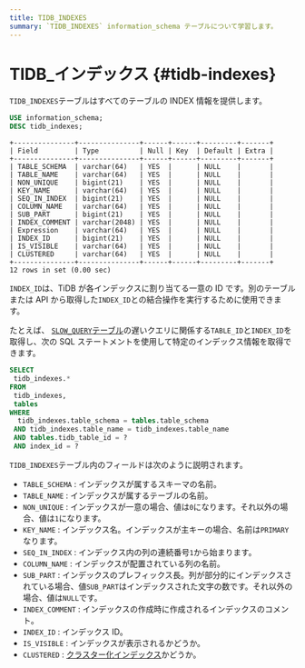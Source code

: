 ```yaml
---
title: TIDB_INDEXES
summary: `TIDB_INDEXES` information_schema テーブルについて学習します。
---
```


# TIDB_インデックス {#tidb-indexes}

`TIDB_INDEXES`テーブルはすべてのテーブルの INDEX 情報を提供します。

```sql
USE information_schema;
DESC tidb_indexes;
```

    +---------------+---------------+------+------+---------+-------+
    | Field         | Type          | Null | Key  | Default | Extra |
    +---------------+---------------+------+------+---------+-------+
    | TABLE_SCHEMA  | varchar(64)   | YES  |      | NULL    |       |
    | TABLE_NAME    | varchar(64)   | YES  |      | NULL    |       |
    | NON_UNIQUE    | bigint(21)    | YES  |      | NULL    |       |
    | KEY_NAME      | varchar(64)   | YES  |      | NULL    |       |
    | SEQ_IN_INDEX  | bigint(21)    | YES  |      | NULL    |       |
    | COLUMN_NAME   | varchar(64)   | YES  |      | NULL    |       |
    | SUB_PART      | bigint(21)    | YES  |      | NULL    |       |
    | INDEX_COMMENT | varchar(2048) | YES  |      | NULL    |       |
    | Expression    | varchar(64)   | YES  |      | NULL    |       |
    | INDEX_ID      | bigint(21)    | YES  |      | NULL    |       |
    | IS_VISIBLE    | varchar(64)   | YES  |      | NULL    |       |
    | CLUSTERED     | varchar(64)   | YES  |      | NULL    |       |
    +---------------+---------------+------+------+---------+-------+
    12 rows in set (0.00 sec)

`INDEX_ID`は、TiDB が各インデックスに割り当てる一意の ID です。別のテーブルまたは API から取得した`INDEX_ID`との結合操作を実行するために使用できます。

たとえば、 [`SLOW_QUERY`テーブル](/information-schema/information-schema-slow-query.md)の遅いクエリに関係する`TABLE_ID`と`INDEX_ID`を取得し、次の SQL ステートメントを使用して特定のインデックス情報を取得できます。

```sql
SELECT
 tidb_indexes.*
FROM
 tidb_indexes,
 tables
WHERE
  tidb_indexes.table_schema = tables.table_schema
 AND tidb_indexes.table_name = tidb_indexes.table_name
 AND tables.tidb_table_id = ?
 AND index_id = ?
```

`TIDB_INDEXES`テーブル内のフィールドは次のように説明されます。

-   `TABLE_SCHEMA` : インデックスが属するスキーマの名前。
-   `TABLE_NAME` : インデックスが属するテーブルの名前。
-   `NON_UNIQUE` : インデックスが一意の場合、値は`0`になります。それ以外の場合、値は`1`になります。
-   `KEY_NAME` : インデックス名。インデックスが主キーの場合、名前は`PRIMARY`なります。
-   `SEQ_IN_INDEX` : インデックス内の列の連続番号`1`から始まります。
-   `COLUMN_NAME` : インデックスが配置されている列の名前。
-   `SUB_PART` : インデックスのプレフィックス長。列が部分的にインデックスされている場合、値`SUB_PART`はインデックスされた文字の数です。それ以外の場合、値は`NULL`です。
-   `INDEX_COMMENT` : インデックスの作成時に作成されるインデックスのコメント。
-   `INDEX_ID` : インデックス ID。
-   `IS_VISIBLE` : インデックスが表示されるかどうか。
-   `CLUSTERED` : [クラスター化インデックス](/clustered-indexes.md)かどうか。
